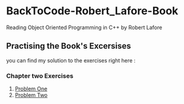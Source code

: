 # BackToCode-Robert_Lafore-Book
Reading Object Oriented Programming in C++ by Robert Lafore 

## Practising the Book's Excersises  

you can find my solution to the exercises right here : 


### Chapter two Exercises 
  1. [Problem One](https://github.com/mjad218/BackToCode-Robert_Lafore-Book/blob/master/Exercises/CH2/Problem%201.cpp)
  2. [Problem Two](https://github.com/mjad218/BackToCode-Robert_Lafore-Book/blob/master/Exercises/CH2/Problem%202.cpp)
